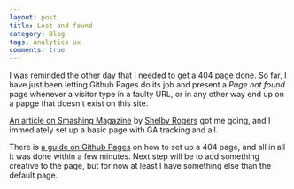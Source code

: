 ```yaml
---
layout: post
title: Lost and found
category: Blog
tags: analytics ux
comments: true
---
```


I was reminded the other day that I needed to get a 404 page done. So far, I have just been letting Github Pages do its job and present a *Page not found* page whenever a visitor type in a faulty URL, or in any other way end up on a papge that doesn't exist on this site.

[An article on Smashing Magazine](https://www.smashingmagazine.com/2018/11/the-101-course-on-crafting-404-pages/) by [Shelby Rogers](https://twitter.com/solodev) got me going, and I immediately set up a basic page with GA tracking and all.

There is [a guide on Github Pages](https://help.github.com/articles/creating-a-custom-404-page-for-your-github-pages-site/) on how to set up a 404 page, and all in all it was done within a few minutes. Next step will be to add something creative to the page, but for now at least I have something else than the default page.


